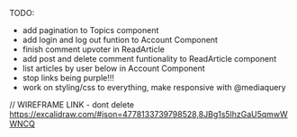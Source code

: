 TODO:
  - add pagination to Topics component
  - add login and log out funtion to Account Component
  - finish comment upvoter in ReadArticle
  - add post and delete comment funtionality to ReadArticle component
  - list articles by user below in Account Component
  - stop links being purple!!!
  - work on styling/css to everything, make responsive with @mediaquery 

// WIREFRAME LINK - dont delete
https://excalidraw.com/#json=4778133739798528,8JBg1s5lhzGaU5qmwWWNCQ